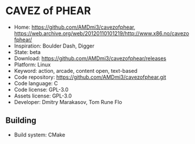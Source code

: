 # CAVEZ of PHEAR

- Home: https://github.com/AMDmi3/cavezofphear, https://web.archive.org/web/20120110101219/http://www.x86.no/cavezofphear/
- Inspiration: Boulder Dash, Digger
- State: beta
- Download: https://github.com/AMDmi3/cavezofphear/releases
- Platform: Linux
- Keyword: action, arcade, content open, text-based
- Code repository: https://github.com/AMDmi3/cavezofphear.git
- Code language: C
- Code license: GPL-3.0
- Assets license: GPL-3.0
- Developer: Dmitry Marakasov, Tom Rune Flo

## Building

- Build system: CMake
